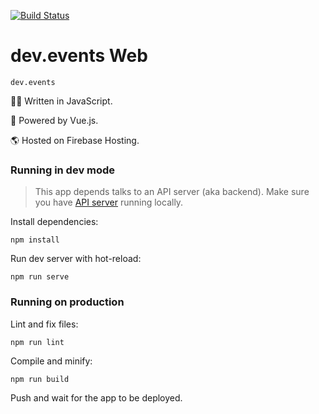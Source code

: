 [![Build Status](https://travis-ci.org/unicorncoding/devevents-web.svg?branch=master)](https://travis-ci.org/unicorncoding/devevents-web)
# dev.events Web

```
dev.events
```

👩‍💻 Written in JavaScript. 

🚀 Powered by Vue.js.

🌎 Hosted on Firebase Hosting.


### Running in dev mode

> This app depends talks to an API server (aka backend). Make sure you have [API server](https://github.com/unicorncoding/devevents-api) running locally.

Install dependencies:
```
npm install
```

Run dev server with hot-reload:
```
npm run serve
```

### Running on production

Lint and fix files:
```
npm run lint
```

Compile and minify:
```
npm run build
```

Push and wait for the app to be deployed.